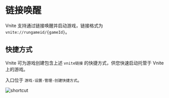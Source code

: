 # 链接唤醒

Vnite 支持通过链接唤醒并启动游戏，链接格式为 `vnite://rungameid/{gameId}`。

## 快捷方式

Vnite 可为游戏创建包含上述 `vnite链接` 的快捷方式，供您快速启动托管于 Vnite 上的游戏。

入口位于 `游戏-设置-管理-创建快捷方式`。

![shortcut](https://img.timero.xyz/i/2024/12/09/6756dfc841305.png)
